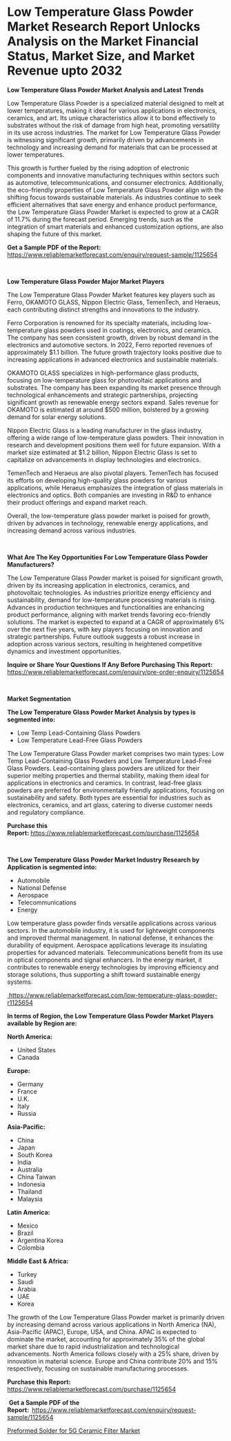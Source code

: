 <p><h1>Low Temperature Glass Powder Market Research Report Unlocks Analysis on the Market Financial Status, Market Size, and Market Revenue upto 2032</h1></p><p><strong>Low Temperature Glass Powder Market Analysis and Latest Trends</strong></p>
<p><p>Low Temperature Glass Powder is a specialized material designed to melt at lower temperatures, making it ideal for various applications in electronics, ceramics, and art. Its unique characteristics allow it to bond effectively to substrates without the risk of damage from high heat, promoting versatility in its use across industries. The market for Low Temperature Glass Powder is witnessing significant growth, primarily driven by advancements in technology and increasing demand for materials that can be processed at lower temperatures. </p><p>This growth is further fueled by the rising adoption of electronic components and innovative manufacturing techniques within sectors such as automotive, telecommunications, and consumer electronics. Additionally, the eco-friendly properties of Low Temperature Glass Powder align with the shifting focus towards sustainable materials. As industries continue to seek efficient alternatives that save energy and enhance product performance, the Low Temperature Glass Powder Market is expected to grow at a CAGR of 11.7% during the forecast period. Emerging trends, such as the integration of smart materials and enhanced customization options, are also shaping the future of this market.</p></p>
<p><strong>Get a Sample PDF of the Report:&nbsp;</strong> <a href="https://www.reliablemarketforecast.com/enquiry/request-sample/1125654?utm_campaign=1888&utm_medium=2&utm_source=Github&utm_content=ia&utm_term=01022025&utm_id=low-temperature-glass-powder">https://www.reliablemarketforecast.com/enquiry/request-sample/1125654</a></p>
<p>&nbsp;</p>
<p><strong>Low Temperature Glass Powder Major Market Players</strong></p>
<p><p>The Low Temperature Glass Powder Market features key players such as Ferro, OKAMOTO GLASS, Nippon Electric Glass, TemenTech, and Heraeus, each contributing distinct strengths and innovations to the industry.</p><p>Ferro Corporation is renowned for its specialty materials, including low-temperature glass powders used in coatings, electronics, and ceramics. The company has seen consistent growth, driven by robust demand in the electronics and automotive sectors. In 2022, Ferro reported revenues of approximately $1.1 billion. The future growth trajectory looks positive due to increasing applications in advanced electronics and sustainable materials.</p><p>OKAMOTO GLASS specializes in high-performance glass products, focusing on low-temperature glass for photovoltaic applications and substrates. The company has been expanding its market presence through technological enhancements and strategic partnerships, projecting significant growth as renewable energy sectors expand. Sales revenue for OKAMOTO is estimated at around $500 million, bolstered by a growing demand for solar energy solutions.</p><p>Nippon Electric Glass is a leading manufacturer in the glass industry, offering a wide range of low-temperature glass powders. Their innovation in research and development positions them well for future expansion. With a market size estimated at $1.2 billion, Nippon Electric Glass is set to capitalize on advancements in display technologies and electronics.</p><p>TemenTech and Heraeus are also pivotal players. TemenTech has focused its efforts on developing high-quality glass powders for various applications, while Heraeus emphasizes the integration of glass materials in electronics and optics. Both companies are investing in R&D to enhance their product offerings and expand market reach.</p><p>Overall, the low-temperature glass powder market is poised for growth, driven by advances in technology, renewable energy applications, and increasing demand across various industries.</p></p>
<p>&nbsp;</p>
<p><strong>What Are The Key Opportunities For Low Temperature Glass Powder Manufacturers?</strong></p>
<p><p>The Low Temperature Glass Powder market is poised for significant growth, driven by its increasing application in electronics, ceramics, and photovoltaic technologies. As industries prioritize energy efficiency and sustainability, demand for low-temperature processing materials is rising. Advances in production techniques and functionalities are enhancing product performance, aligning with market trends favoring eco-friendly solutions. The market is expected to expand at a CAGR of approximately 6% over the next five years, with key players focusing on innovation and strategic partnerships. Future outlook suggests a robust increase in adoption across various sectors, resulting in heightened competitive dynamics and investment opportunities.</p></p>
<p><strong>Inquire or Share Your Questions If Any Before Purchasing This Report:</strong> <a href="https://www.reliablemarketforecast.com/enquiry/pre-order-enquiry/1125654?utm_campaign=1888&utm_medium=2&utm_source=Github&utm_content=ia&utm_term=01022025&utm_id=low-temperature-glass-powder">https://www.reliablemarketforecast.com/enquiry/pre-order-enquiry/1125654</a></p>
<p>&nbsp;</p>
<p><strong>Market Segmentation</strong></p>
<p><strong>The Low Temperature Glass Powder Market Analysis by types is segmented into:</strong></p>
<p><ul><li>Low Temp Lead-Containing Glass Powders</li><li>Low Temperature Lead-Free Glass Powders</li></ul></p>
<p><p>The Low Temperature Glass Powder market comprises two main types: Low Temp Lead-Containing Glass Powders and Low Temperature Lead-Free Glass Powders. Lead-containing glass powders are utilized for their superior melting properties and thermal stability, making them ideal for applications in electronics and ceramics. In contrast, lead-free glass powders are preferred for environmentally friendly applications, focusing on sustainability and safety. Both types are essential for industries such as electronics, ceramics, and art glass, catering to diverse customer needs and regulatory compliance.</p></p>
<p><strong>Purchase this Report:&nbsp;</strong><a href="https://www.reliablemarketforecast.com/purchase/1125654?utm_campaign=1888&utm_medium=2&utm_source=Github&utm_content=ia&utm_term=01022025&utm_id=low-temperature-glass-powder">https://www.reliablemarketforecast.com/purchase/1125654</a></p>
<p>&nbsp;</p>
<p><strong>The Low Temperature Glass Powder Market Industry Research by Application is segmented into:</strong></p>
<p><ul><li>Automobile</li><li>National Defense</li><li>Aerospace</li><li>Telecommunications</li><li>Energy</li></ul></p>
<p><p>Low temperature glass powder finds versatile applications across various sectors. In the automobile industry, it is used for lightweight components and improved thermal management. In national defense, it enhances the durability of equipment. Aerospace applications leverage its insulating properties for advanced materials. Telecommunications benefit from its use in optical components and signal enhancers. In the energy market, it contributes to renewable energy technologies by improving efficiency and storage solutions, thus supporting a shift toward sustainable energy systems.</p></p>
<p><a href="https://www.reliablemarketforecast.com/low-temperature-glass-powder-r1125654?utm_campaign=1888&utm_medium=2&utm_source=Github&utm_content=ia&utm_term=01022025&utm_id=low-temperature-glass-powder">&nbsp;https://www.reliablemarketforecast.com/low-temperature-glass-powder-r1125654</a></p>
<p><strong>In terms of Region, the Low Temperature Glass Powder Market Players available by Region are:</strong></p>
<p>
    <p> <strong> North America: </strong>
        <ul>
            <li>United States</li>
            <li>Canada</li>
        </ul>
        </p> 
    <p> <strong> Europe: </strong>
        <ul>
            <li>Germany</li>
            <li>France</li>
            <li>U.K.</li>
            <li>Italy</li>
            <li>Russia</li>
        </ul>
        </p> 
    <p> <strong> Asia-Pacific: </strong>
        <ul>
            <li>China</li>
            <li>Japan</li>
            <li>South Korea</li>
            <li>India</li>
            <li>Australia</li>
            <li>China Taiwan</li>
            <li>Indonesia</li>
            <li>Thailand</li>
            <li>Malaysia</li>
        </ul>
        </p> 
    <p> <strong> Latin America: </strong>
        <ul>
            <li>Mexico</li>
            <li>Brazil</li>
            <li>Argentina Korea</li>
            <li>Colombia</li>
        </ul>
        </p> 
    <p> <strong> Middle East & Africa: </strong>
        <ul>
            <li>Turkey</li>
            <li>Saudi</li>
            <li>Arabia</li>
            <li>UAE</li>
            <li>Korea</li>
        </ul>
    </p>
    </p>
<p><p>The growth of the Low Temperature Glass Powder market is primarily driven by increasing demand across various applications in North America (NA), Asia-Pacific (APAC), Europe, USA, and China. APAC is expected to dominate the market, accounting for approximately 35% of the global market share due to rapid industrialization and technological advancements. North America follows closely with a 25% share, driven by innovation in material science. Europe and China contribute 20% and 15% respectively, focusing on sustainable manufacturing processes.</p></p>
<p><strong>Purchase this Report: </strong><a href="https://www.reliablemarketforecast.com/purchase/1125654?utm_campaign=1888&utm_medium=2&utm_source=Github&utm_content=ia&utm_term=01022025&utm_id=low-temperature-glass-powder">https://www.reliablemarketforecast.com/purchase/1125654</a></p>
<p>&nbsp;<strong>Get a Sample PDF of the Report:&nbsp;&nbsp;</strong><a href="https://www.reliablemarketforecast.com/enquiry/request-sample/1125654?utm_campaign=1888&utm_medium=2&utm_source=Github&utm_content=ia&utm_term=01022025&utm_id=low-temperature-glass-powder">https://www.reliablemarketforecast.com/enquiry/request-sample/1125654</a></p>
<p><strong></strong></p>
<p><p><a href="https://github.com/gulaimolin/Market-Research-Report-List-7/blob/main/preformed-solder-for-5g-ceramic-filter-market.md?utm_campaign=1888&utm_medium=2&utm_source=Github&utm_content=ia&utm_term=01022025&utm_id=low-temperature-glass-powder">Preformed Solder for 5G Ceramic Filter Market</a></p></p>